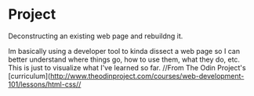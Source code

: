 # Project
Deconstructing an existing web page and rebuildng it.
 
Im basically using a developer tool to kinda dissect a web page so I can better understand where things go, how to use them, what they do, etc. This is just to visualize what I've learned so far. 
//From The Odin Project's [curriculum](http://www.theodinproject.com/courses/web-development-101/lessons/html-css//
